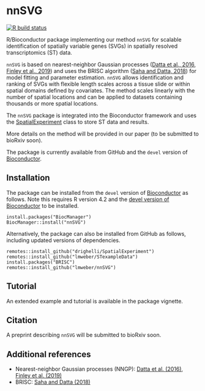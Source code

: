 # nnSVG

[![R build status](https://github.com/lmweber/nnSVG/workflows/R-CMD-check-bioc/badge.svg)](https://github.com/lmweber/nnSVG/actions)

R/Bioconductor package implementing our method `nnSVG` for scalable identification of spatially variable genes (SVGs) in spatially resolved transcriptomics (ST) data.

`nnSVG` is based on nearest-neighbor Gaussian processes ([Datta et al., 2016](https://www.tandfonline.com/doi/full/10.1080/01621459.2015.1044091), [Finley et al., 2019](https://www.tandfonline.com/doi/full/10.1080/10618600.2018.1537924)) and uses the BRISC algorithm ([Saha and Datta, 2018](https://onlinelibrary.wiley.com/doi/full/10.1002/sta4.184)) for model fitting and parameter estimation. `nnSVG` allows identification and ranking of SVGs with flexible length scales across a tissue slide or within spatial domains defined by covariates. The method scales linearly with the number of spatial locations and can be applied to datasets containing thousands or more spatial locations.

The `nnSVG` package is integrated into the Bioconductor framework and uses the [SpatialExperiment](https://bioconductor.org/packages/SpatialExperiment) class to store ST data and results.

More details on the method will be provided in our paper (to be submitted to bioRxiv soon).

The package is currently available from GitHub and the `devel` version of [Bioconductor](https://bioconductor.org/packages/nnSVG).


## Installation

The package can be installed from the `devel` version of [Bioconductor](https://bioconductor.org/packages/nnSVG) as follows. Note this requires R version 4.2 and the [devel version of Bioconductor](https://www.bioconductor.org/developers/how-to/useDevel/) to be installed.

```
install.packages("BiocManager")
BiocManager::install("nnSVG")
```

Alternatively, the package can also be installed from GitHub as follows, including updated versions of dependencies.

```
remotes::install_github("drighelli/SpatialExperiment")
remotes::install_github("lmweber/STexampleData")
install.packages("BRISC")
remotes::install_github("lmweber/nnSVG")
```


## Tutorial

An extended example and tutorial is available in the package vignette.


## Citation

A preprint describing `nnSVG` will be submitted to bioRxiv soon.


## Additional references

- Nearest-neighbor Gaussian processes (NNGP): [Datta et al. (2016)](https://www.tandfonline.com/doi/full/10.1080/01621459.2015.1044091), [Finley et al. (2019)](https://www.tandfonline.com/doi/full/10.1080/10618600.2018.1537924)
- BRISC: [Saha and Datta (2018)](https://onlinelibrary.wiley.com/doi/full/10.1002/sta4.184)

